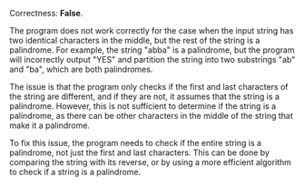Correctness: **False**.

The program does not work correctly for the case when the input string has two identical characters in the middle, but the rest of the string is a palindrome. For example, the string "abba" is a palindrome, but the program will incorrectly output "YES" and partition the string into two substrings "ab" and "ba", which are both palindromes.

The issue is that the program only checks if the first and last characters of the string are different, and if they are not, it assumes that the string is a palindrome. However, this is not sufficient to determine if the string is a palindrome, as there can be other characters in the middle of the string that make it a palindrome.

To fix this issue, the program needs to check if the entire string is a palindrome, not just the first and last characters. This can be done by comparing the string with its reverse, or by using a more efficient algorithm to check if a string is a palindrome.